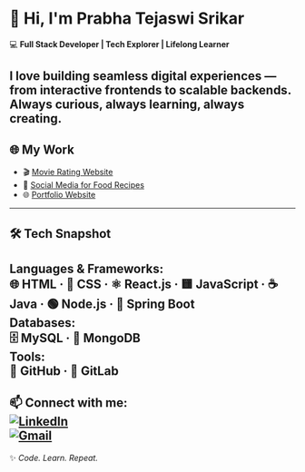 # 👋 Hi, I'm Prabha Tejaswi Srikar  

💻 **Full Stack Developer | Tech Explorer | Lifelong Learner**  

I love building seamless digital experiences — from interactive frontends to scalable backends.  
Always curious, always learning, always creating.  
---
## 🌐 My Work  
- 🎬 [Movie Rating Website](#)  
- 🍲 [Social Media for Food Recipes](#)  
- 🌐 [Portfolio Website](#)  
---
## 🛠️ Tech Snapshot  
**Languages & Frameworks:**  
🌐 HTML · 🎨 CSS · ⚛️ React.js · 🟨 JavaScript · ☕ Java · 🟢 Node.js · 🌱 Spring Boot  
**Databases:**  
🗄️ MySQL · 🍃 MongoDB  
**Tools:**  
🐙 GitHub · 🦊 GitLab  
---
📫 Connect with me:  
[![LinkedIn](https://img.shields.io/badge/LinkedIn-Tejaswi%20Srikar-blue?style=flat&logo=linkedin)](https://www.linkedin.com/in/tejaswisrikarprabha)  
[![Gmail](https://img.shields.io/badge/Email-shreekerprabha06%40gmail.com-red?style=flat&logo=gmail)](mailto:shreekerprabha06@gmail.com)  
---
✨ *Code. Learn. Repeat.*  
